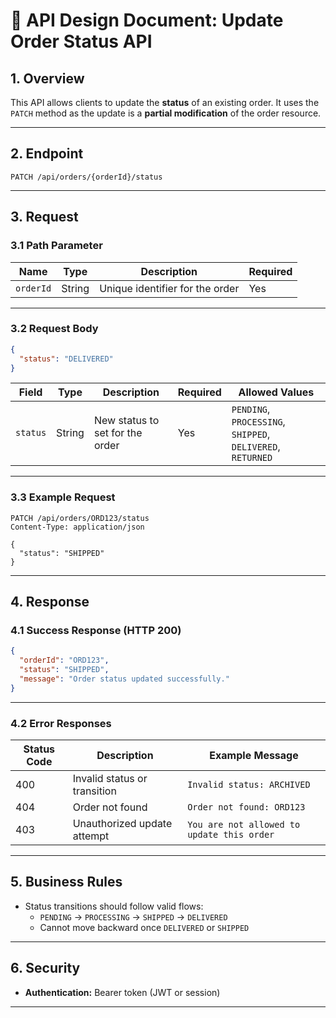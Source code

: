 
# 📄 API Design Document: Update Order Status API

## 1. Overview

This API allows clients to update the **status** of an existing order. It uses the `PATCH` method as the update is a **partial modification** of the order resource.

---

## 2. Endpoint

```
PATCH /api/orders/{orderId}/status
```

---

## 3. Request

### 3.1 Path Parameter

| Name      | Type   | Description                      | Required |
|-----------|--------|----------------------------------|----------|
| `orderId` | String | Unique identifier for the order  | Yes      |

---

### 3.2 Request Body

```json
{
  "status": "DELIVERED"
}
```

| Field    | Type   | Description                          | Required | Allowed Values                                               |
|----------|--------|--------------------------------------|----------|--------------------------------------------------------------|
| `status` | String | New status to set for the order      | Yes      | `PENDING`, `PROCESSING`, `SHIPPED`, `DELIVERED`, `RETURNED` |

---

### 3.3 Example Request

```http
PATCH /api/orders/ORD123/status
Content-Type: application/json

{
  "status": "SHIPPED"
}
```

---

## 4. Response

### 4.1 Success Response (HTTP 200)

```json
{
  "orderId": "ORD123",
  "status": "SHIPPED",
  "message": "Order status updated successfully."
}
```

---

### 4.2 Error Responses

| Status Code | Description                            | Example Message                            |
|-------------|----------------------------------------|--------------------------------------------|
| 400         | Invalid status or transition            | `Invalid status: ARCHIVED`                 |
| 404         | Order not found                         | `Order not found: ORD123`                  |
| 403         | Unauthorized update attempt             | `You are not allowed to update this order` |

---

## 5. Business Rules

- Status transitions should follow valid flows:
  - `PENDING` → `PROCESSING` → `SHIPPED` → `DELIVERED`
  - Cannot move backward once `DELIVERED` or `SHIPPED`
---

## 6. Security

- **Authentication:** Bearer token (JWT or session)

---

